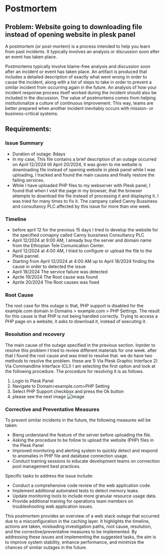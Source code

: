 # Postmortem 
## Problem: Website going to downloading file instead of opening website in plesk panel
A postmortem (or post-mortem) is a process intended to help you learn from past incidents. It typically involves an analysis or discussion soon after an event has taken place.

Postmortems typically involve blame-free analysis and discussion soon after an incident or event has taken place. An artifact is produced that includes a detailed description of exactly what went wrong in order to cause the incident, along with a list of steps to take in order to prevent a similar incident from occurring again in the future. An analysis of how your incident response process itself worked during the incident should also be included in the discussion. The value of postmortems comes from helping institutionalize a culture of continuous improvement. This way, teams are better prepared when another incident inevitably occurs with mission- or business-critical systems.


## Requirements:
### Issue Summary
- Duration of outage: 8days
- In my case, This file contains a brief description of an outage occurred on April 12/2024 till April 20/2024, it was given to me website is downloading file instead of opening website in plesk  panel while I was uploading, I tracked and found the main causes and finally restore the failing services.
- While I have uploaded PHP files to my webserver with Plesk panel, I found that when I visit the page in my browser, that the browser attempts to download the file instead of processing it and displaying it. I was tried for many times to fix it. The campany called Canny Bussiness and consultancy PLC affected by this issue for more than one week. 

### Timeline
- before april 12 for the previous 15 days I tried to develop the website for the specified comapny called Canny bussiness Consultancy PLC
- April 12/2024 at 9:00 AM, I already buy the server and domain name from the Ethiopian Tele Comunication Center.
- April 12/2024 at 4:00 AM, I tried to configure or upload the file to the Plesk pannel.
- Starting from April 12/2024 at 4:00 AM up to April 18/2024 finding the cause in order to detected the issue 
- April 18/2024 The service failure was detected
- Aprile 19/2024 The Root cause was found
- Aprile 20/2024 The Root causes was fixed
### Root Cause
The root case for this outage ic that, PHP support is disabled for the example.com domain in Domains > example.com > PHP Settings.
The result for this cause is that PHP is not being handled correctly. Trying to access a PHP page on a website, it asks to download it, instead of executing it.
### Resolution and recovery
The main cause of the outage specified in the previous section. Inprder to resolve this problem I tried to review different materials for one week. after that I found the root cause and was tried to resolve that. 
we do have two methods to resolve the problem. these are 1) Via Plesk Graphic Interface  2) Via Commandline Interface (CLI)
I am selecting the first option and look at the following procedure. The procedure for resolving it is as follows.
 1. Login to Plesk Panel
 2. Navigate to Domain>example.com>PHP Setting
 3. Select PHP Support checkbox and press the Ok button
 4. please see the next image
![image](https://github.com/Temesgenswe/alx-system_engineering-devops/assets/101357503/af72c92d-5a2a-422d-9db2-7554f555d46d)

### Corrective and Preventative Measures
To prevent similar incidents in the future, the following measures will be taken:
- Bieng understand the feature of the server before uploading the file.
- Asking the procedure to be follow to upload the website (PHP) files in the Plesk Panel
- Improved monitoring and alerting system to quickly detect and respond to anomalies in PHP file and database connection usage.
- Conduct training sessions to educate development teams on connection pool management best practices.

Specific tasks to address the issue include:
- Conduct a comprehensive code review of the web application code.
- Implement additional automated tests to detect memory leaks.
- Update monitoring tools to include more granular resource usage data.
- Provide additional training for operations team members on troubleshooting web application issues.

This postmortem provides an overview of a web stack outage that occurred due to a misconfiguration in the caching layer. It highlights the timeline, actions are taken, misleading investigation paths, root cause, resolution, and the corrective/preventative measures to be implemented. By addressing these issues and implementing the suggested tasks, the aim is to improve system stability, enhance performance, and minimize the chances of similar outages in the future.
